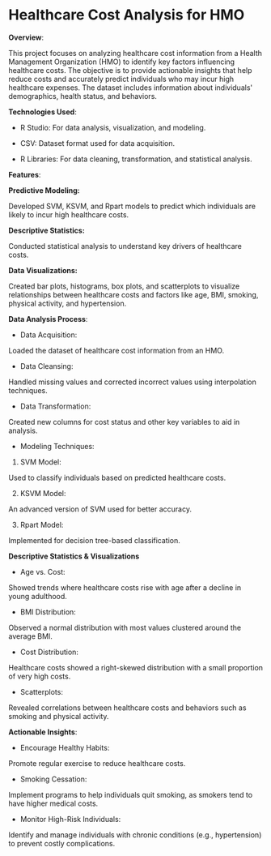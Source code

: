 # **Healthcare Cost Analysis  for HMO**

**Overview**:

This project focuses on analyzing healthcare cost information from a Health Management Organization (HMO) to identify key factors influencing healthcare costs. The objective is to provide actionable insights that help reduce costs and accurately predict individuals who may incur high healthcare expenses. The dataset includes information about individuals' demographics, health status, and behaviors.

**Technologies Used**:

- R Studio: For data analysis, visualization, and modeling.

- CSV: Dataset format used for data acquisition.

- R Libraries: For data cleaning, transformation, and statistical analysis.

**Features**:

**Predictive Modeling:**

Developed SVM, KSVM, and Rpart models to predict which individuals are likely to incur high healthcare costs.

**Descriptive Statistics:**

Conducted statistical analysis to understand key drivers of healthcare costs.

**Data Visualizations:**

Created bar plots, histograms, box plots, and scatterplots to visualize relationships between healthcare costs and factors like age, BMI, smoking, physical activity, and hypertension.

**Data Analysis Process**:

- Data Acquisition: 

Loaded the dataset of healthcare cost information from an HMO.

- Data Cleansing: 

Handled missing values and corrected incorrect values using interpolation techniques.

- Data Transformation: 

Created new columns for cost status and other key variables to aid in analysis.

- Modeling Techniques:

1. SVM Model:

Used to classify individuals based on predicted healthcare costs.

2. KSVM Model: 

An advanced version of SVM used for better accuracy.

3. Rpart Model: 

Implemented for decision tree-based classification.

**Descriptive Statistics & Visualizations**

- Age vs. Cost: 

Showed trends where healthcare costs rise with age after a decline in young adulthood.

- BMI Distribution:

Observed a normal distribution with most values clustered around the average BMI.

- Cost Distribution: 

Healthcare costs showed a right-skewed distribution with a small proportion of very high costs.

- Scatterplots:

Revealed correlations between healthcare costs and behaviors such as smoking and physical activity.

**Actionable Insights**:

- Encourage Healthy Habits:

Promote regular exercise to reduce healthcare costs.

- Smoking Cessation: 

Implement programs to help individuals quit smoking, as smokers tend to have higher medical costs.

- Monitor High-Risk Individuals:

Identify and manage individuals with chronic conditions (e.g., hypertension) to prevent costly complications.
